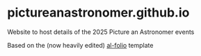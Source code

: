 # pictureanastronomer.github.io
Website to host details of the 2025 Picture an Astronomer events

Based on the (now heavily edited) [al-folio](https://github.com/alshedivat/al-folio) template
